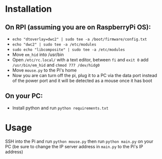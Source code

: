 # Installation
## On RPI (assuming you are on RaspberryPi OS):
- `echo "dtoverlay=dwc2" | sudo tee -a /boot/firmware/config.txt`
- `echo "dwc2" | sudo tee -a /etc/modules`
- `sudo echo "libcomposite" | sudo tee -a /etc/modules`
- Move `em_hid` into /usr/bin
- Open `/etc/rc.local/` with a text editor, between `fi` and `exit 0` add `/usr/bin/em_hid` and `chmod 777 /dev/hidg0`
- Move `mouse.py` to the Pi's home
- Now you are can turn off the pi, plug it to a PC via the data port instead of the power port and it will be detected as a mouse once it has boot
## On your PC:
- Install python and run `python requirements.txt`

# Usage
SSH into the Pi and run `python mouse.py` then run `python main.py` on your PC (be sure to change the IP server address in `main.py` to the Pi's IP address)
